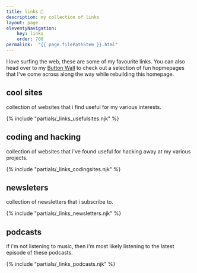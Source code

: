 ```yaml
---
title: links 🔗
description: my collection of links
layout: page
eleventyNavigation:
    key: links
    order: 700
permalink:  "{{ page.filePathStem }}.html"
---
```


I love surfing the web, these are some of my favourite links. You can also head over to my [Button Wall](buttonwall.html) to check out a selection of fun hopmepages that I've come across along the way while rebuilding this homepage.

## cool sites
collection of websites that i find useful for my various interests.

{% include "partials/_links_usefulsites.njk" %}

## coding and hacking
collection of websites that i've found useful for hacking away at my various projects.

{% include "partials/_links_codingsites.njk" %}

## newsleters

collection of newsletters that i subscribe to.

{% include "partials/_links_newsletters.njk" %}

## podcasts

if i'm not listening to music, then i'm most likely listening to the latest episode of these podcasts.

{% include "partials/_links_podcasts.njk" %}